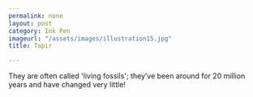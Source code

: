 ```yaml
---
permalink: none
layout: post
category: Ink Pen
imageurl: "/assets/images/illustration15.jpg"
title: Tapir

---
```


They are often called 'living fossils'; they’ve been around for 20 million years and have changed very little!
